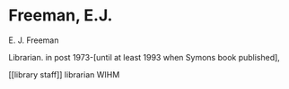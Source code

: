 # Freeman, E.J.

E. J. Freeman

Librarian. in post 1973-\[until at least 1993 when Symons book published\],

\[\[library staff\]\] librarian WIHM

